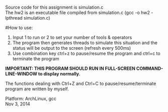 Source code for this assignment is simulation.c  
The hw2 is an executable file compiled from simulation.c (gcc -o hw2 -lpthread simulation.c)  
  
  
#How to use:  
1. Input 1 to run or 2 to set your number of tools & operators  
2. The program then generates threads to simulate this situation and the status will be output to the screen (refresh every 500ms)  
3. Use combination key ctrl+z to pause/resume the program and ctrl+c to terminate the program  
  
  
**IMPORTANT: THIS PROGRAM SHOULD RUN IN FULL-SCREEN COMMAND-LINE-WINDOW to display normally.**  
  
The functions dealing with Ctrl+Z and Ctrl+C to pause/resume/terminate program are written by myself.   
  
Platform: ArchLinux, gcc  
Nov 3, 2014
